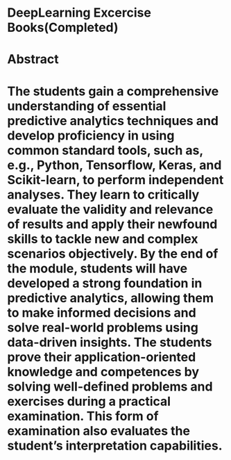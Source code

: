 # DeepLearning Excercise Books(Completed)
# Abstract

# The students gain a comprehensive understanding of essential predictive analytics techniques and develop proficiency in using common standard tools, such as, e.g., Python, Tensorflow, Keras, and Scikit-learn, to perform independent analyses. They learn to critically evaluate the validity and relevance of results and apply their newfound skills to tackle new and complex scenarios objectively. By the end of the module, students will have developed a strong foundation in predictive analytics, allowing them to make informed decisions and solve real-world problems using data-driven insights. The students prove their application-oriented knowledge and competences by solving well-defined problems and exercises during a practical examination. This form of examination also evaluates the student’s interpretation capabilities.
